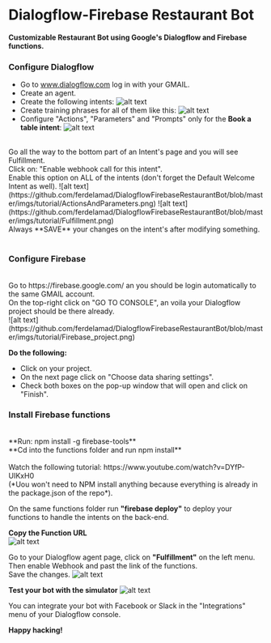 # Dialogflow-Firebase Restaurant Bot

**Customizable Restaurant Bot using Google's Dialogflow and Firebase functions.**

### Configure Dialogflow <br />

- Go to www.dialogflow.com log in with your GMAIL.
- Create an agent.
- Create the following intents:
  ![alt text](https://github.com/ferdelamad/DialogflowFirebaseRestaurantBot/blob/master/imgs/tutorial/Intents.png)
- Create training phrases for all of them like this:
  ![alt text](https://github.com/ferdelamad/DialogflowFirebaseRestaurantBot/blob/master/imgs/tutorial/TrainingP.png)
- Configure "Actions", "Parameters" and "Prompts" only for the **Book a table intent**:
  ![alt text](https://github.com/ferdelamad/DialogflowFirebaseRestaurantBot/blob/master/imgs/tutorial/ActionsAndParameters.png)

<br />
Go all the way to the bottom part of an Intent's page and you will see Fulfillment.<br />
Click on: "Enable webhook call for this intent".<br />
Enable this option on ALL of the intents (don't forget the Default Welcome Intent as well).
![alt text](https://github.com/ferdelamad/DialogflowFirebaseRestaurantBot/blob/master/imgs/tutorial/ActionsAndParameters.png)
![alt text](https://github.com/ferdelamad/DialogflowFirebaseRestaurantBot/blob/master/imgs/tutorial/Fulfillment.png)
<br />
Always **SAVE** your changes on the intent's after modifying something.<br />
<br />

### Configure Firebase <br />
<br />
Go to https://firebase.google.com/ an you should be login automatically to the same GMAIL account.<br />
On the top-right click on "GO TO CONSOLE", an voila your Dialogflow project should be there already.<br />
![alt text](https://github.com/ferdelamad/DialogflowFirebaseRestaurantBot/blob/master/imgs/tutorial/Firebase_project.png)
<br />

**Do the following:**

- Click on your project.
- On the next page click on "Choose data sharing settings".
- Check both boxes on the pop-up window that will open and click on "Finish".
  <br />
  
### Install Firebase functions <br />
<br />
**Run: npm install -g firebase-tools**<br />
**Cd into the functions folder and run npm install**<br />
<br />
Watch the following tutorial: https://www.youtube.com/watch?v=DYfP-UIKxH0<br />
(*Uou won't need to NPM install anything because everything is already in the package.json of the repo*). <br />

On the same functions folder run **"firebase deploy"** to deploy your functions to handle the intents on the back-end.<br />

**Copy the Function URL**<br />
![alt text](https://github.com/ferdelamad/DialogflowFirebaseRestaurantBot/blob/master/imgs/tutorial/FunctionURL.png)

Go to your Dialogflow agent page, click on **"Fulfillment"** on the left menu.<br />
Then enable Webhook and past the link of the functions.<br />
Save the changes.
![alt text](https://github.com/ferdelamad/DialogflowFirebaseRestaurantBot/blob/master/imgs/tutorial/Webhook.png)

**Test your bot with the simulator**
![alt text](https://github.com/ferdelamad/DialogflowFirebaseRestaurantBot/blob/master/imgs/tutorial/Simulator.png)

You can integrate your bot with Facebook or Slack in the "Integrations" menu of your Dialogflow console.

**Happy hacking!**
